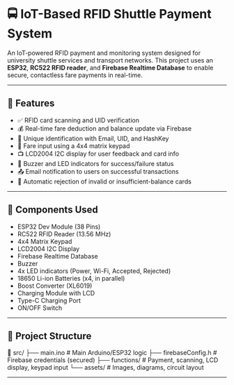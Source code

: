 # 🚍 IoT-Based RFID Shuttle Payment System

An IoT-powered RFID payment and monitoring system designed for university shuttle services and transport networks. This project uses an **ESP32**, **RC522 RFID reader**, and **Firebase Realtime Database** to enable secure, contactless fare payments in real-time.

---

## 📌 Features

- ✅ RFID card scanning and UID verification  
- 💰 Real-time fare deduction and balance update via Firebase  
- 🔐 Unique identification with Email, UID, and HashKey  
- 🔢 Fare input using a 4x4 matrix keypad  
- 📺 LCD2004 I2C display for user feedback and card info  
- 🔔 Buzzer and LED indicators for success/failure status  
- 📤 Email notification to users on successful transactions  
- 🚫 Automatic rejection of invalid or insufficient-balance cards  

---

## 🧰 Components Used

- ESP32 Dev Module (38 Pins)  
- RC522 RFID Reader (13.56 MHz)  
- 4x4 Matrix Keypad  
- LCD2004 I2C Display  
- Firebase Realtime Database  
- Buzzer  
- 4x LED indicators (Power, Wi-Fi, Accepted, Rejected)  
- 18650 Li-ion Batteries (x4, in parallel)  
- Boost Converter (XL6019)  
- Charging Module with LCD  
- Type-C Charging Port  
- ON/OFF Switch  

---

## 📁 Project Structure
📁 src/ ├── main.ino # Main Arduino/ESP32 logic ├── firebaseConfig.h # Firebase credentials (secured) ├── functions/ # Payment, scanning, LCD display, keypad input └── assets/ # Images, diagrams, circuit layout

---


